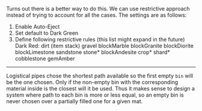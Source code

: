 Turns out there is a better way to do this. We can use restrictive approach instead of trying to account for all the cases.
The settings are as follows:

1. Enable Auto-Eject
2. Set default to Dark Green
3. Define following restrictive rules (this list might expand in the future)
Dark Red:
	dirt (item stack)
	gravel
	blockMarble
	blockGranite
	blockDiorite
	blockLimestone
	sandstone
	stone*
	blockAndesite
	crop*
	shard*
	cobblestone
	gemAmber

---

Logistical pipes chose the shortest path available so the first empty `bin` will be the one chosen. Only if the non-empty bin with the corresponding material inside is the closest will it be used. Thus it makes sense to design a system where path to each bin is more or less equal, so an empty bin is never chosen over a partially filled one for a given mat.